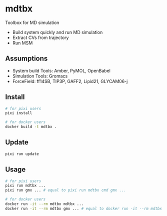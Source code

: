 # mdtbx
Toolbox for MD simulation

- Build system quickly and run MD simulation
- Extract CVs from trajectory
- Run MSM

## Assumptions
- System build Tools: Amber, PyMOL, OpenBabel
- Simulation Tools: Gromacs
- ForceField: ff14SB, TIP3P, GAFF2, Lipid21, GLYCAM06-j

## Install
~~~bash
# for pixi users
pixi install

# for docker users
docker build -t mdtbx .
~~~

## Update
```bash
pixi run update
```

## Usage
~~~bash
# for pixi users
pixi run mdtbx ...
pixi run gmx ... # equal to pixi run mdtbx cmd gmx ...

# for docker users
docker run -it --rm mdtbx mdtbx ...
docker run -it --rm mdtbx gmx ... # equal to docker run -it --rm mdtbx mdtbx cmd gmx ...
~~~
